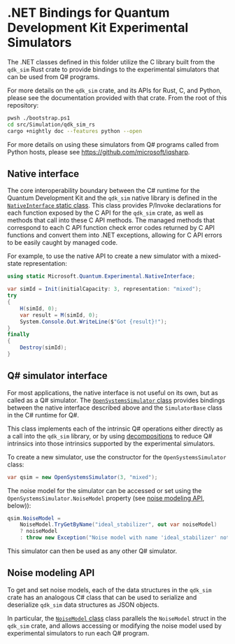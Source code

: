# .NET Bindings for Quantum Development Kit Experimental Simulators

The .NET classes defined in this folder utilize the C library built from the `qdk_sim` Rust crate to provide bindings to the experimental simulators that can be used from Q# programs.

<!-- TODO: Replace this paragraph with the docs.rs link once the crate is live. -->
For more details on the `qdk_sim` crate, and its APIs for Rust, C, and Python, please see the documentation provided with that crate. From the root of this repository:

```bash
pwsh ./bootstrap.ps1
cd src/Simulation/qdk_sim_rs
cargo +nightly doc --features python --open
```

For more details on using these simulators from Q# programs called from Python hosts, please see <https://github.com/microsoft/iqsharp>.

## Native interface

The core interoperability boundary between the C# runtime for the Quantum Development Kit and the `qdk_sim` native library is defined in the [`NativeInterface` static class](./NativeInterface.cs). This class provides P/Invoke declarations for each function exposed by the C API for the `qdk_sim` crate, as well as methods that call into these C API methods. The managed methods that correspond to each C API function check error codes returned by C API functions and convert them into .NET exceptions, allowing for C API errors to be easily caught by managed code.

For example, to use the native API to create a new simulator with a mixed-state representation:

```csharp
using static Microsoft.Quantum.Experimental.NativeInterface;

var simId = Init(initialCapacity: 3, representation: "mixed");
try
{
    H(simId, 0);
    var result = M(simId, 0);
    System.Console.Out.WriteLine($"Got {result}!");
}
finally
{
    Destroy(simId);
}
```

## Q# simulator interface

For most applications, the native interface is not useful on its own, but as called as a Q# simulator. The [`OpenSystemsSimulator` class](./OpenSystemsSimulator.cs) provides bindings between the native interface described above and the `SimulatorBase` class in the C# runtime for Q#.

This class implements each of the intrinsic Q# operations either directly as a call into the `qdk_sim` library, or by using [decompositions](./Decompositions) to reduce Q# intrinsics into those intrinsics supported by the experimental simulators.

To create a new simulator, use the constructor for the `OpenSystemsSimulator` class:

```csharp
var qsim = new OpenSystemsSimulator(3, "mixed");
```

The noise model for the simulator can be accessed or set using the `OpenSystemsSimulator.NoiseModel` property (see [noise modeling API](#noise-modeling-api), below)):

```csharp
qsim.NoiseModel =
    NoiseModel.TryGetByName("ideal_stabilizer", out var noiseModel)
    ? noiseModel
    : throw new Exception("Noise model with name 'ideal_stabilizer' not found.");
```

This simulator can then be used as any other Q# simulator.

## Noise modeling API

To get and set noise models, each of the data structures in the `qdk_sim` crate has an analogous C# class that can be used to serialize and deserialize `qdk_sim` data structures as JSON objects.

In particular, the [`NoiseModel` class](./DataModel/NoiseModel.cs) class parallels the `NoiseModel` struct in the `qdk_sim` crate, and allows accessing or modifying the noise model used by experimental simulators to run each Q# program.
